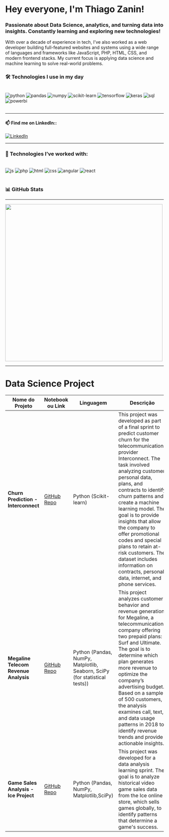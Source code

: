 # Hey everyone, I'm Thiago Zanin! 

### Passionate about Data Science, analytics, and turning data into insights. Constantly learning and exploring new technologies!  
With over a decade of experience in tech, I’ve also worked as a web developer building full-featured websites and systems using a wide range of languages and frameworks like JavaScript, PHP, HTML, CSS, and modern frontend stacks. My current focus is applying data science and machine learning to solve real-world problems.

### 🛠️ Technologies I use in my day

<div style="display: inline_block"><br/>
    <img align="center" alt="python" src="https://img.shields.io/badge/Python-3776AB?style=for-the-badge&logo=python&logoColor=white"/>
    <img align="center" alt="pandas" src="https://img.shields.io/badge/Pandas-150458?style=for-the-badge&logo=pandas&logoColor=white"/>
    <img align="center" alt="numpy" src="https://img.shields.io/badge/Numpy-013243?style=for-the-badge&logo=numpy&logoColor=white"/>
    <img align="center" alt="scikit-learn" src="https://img.shields.io/badge/Scikit%20Learn-F7931E?style=for-the-badge&logo=scikit-learn&logoColor=white"/>
    <img align="center" alt="tensorflow" src="https://img.shields.io/badge/TensorFlow-FF6F00?style=for-the-badge&logo=tensorflow&logoColor=white"/>
    <img align="center" alt="keras" src="https://img.shields.io/badge/Keras-D00000?style=for-the-badge&logo=keras&logoColor=white"/>
    <img align="center" alt="sql" src="https://img.shields.io/badge/SQL-4479A1?style=for-the-badge&logo=postgresql&logoColor=white"/>
    <img align="center" alt="powerbi" src="https://img.shields.io/badge/Power%20BI-F2C811?style=for-the-badge&logo=powerbi&logoColor=black"/>
</div><br/>

---

#### 📫 Find me on LinkedIn::

[![LinkedIn](https://img.shields.io/badge/LinkedIn-0A66C2?style=for-the-badge&logo=linkedin&logoColor=white)](https://www.linkedin.com/in/thiagozanin07/)

---

### 💼 Technologies I’ve worked with:

<div style="display: inline_block"><br/>
    <img align="center" alt="js" src="https://img.shields.io/badge/JavaScript-F7DF1E?style=for-the-badge&logo=javascript&logoColor=black"/>
    <img align="center" alt="php" src="https://img.shields.io/badge/PHP-777BB4?style=for-the-badge&logo=php&logoColor=white"/>
    <img align="center" alt="html" src="https://img.shields.io/badge/HTML5-E34F26?style=for-the-badge&logo=html5&logoColor=white"/>
    <img align="center" alt="css" src="https://img.shields.io/badge/CSS3-1572B6?style=for-the-badge&logo=css3&logoColor=white"/>
    <img align="center" alt="angular" src="https://img.shields.io/badge/Angular-DD0031?style=for-the-badge&logo=angular&logoColor=white"/>
    <img align="center" alt="react" src="https://img.shields.io/badge/React-20232A?style=for-the-badge&logo=react&logoColor=61DAFB"/>
</div><br/>

### 📊 GitHub Stats

---

<div>
    <a href="https://github.com/t-zanin">
    <img src="https://github-readme-stats.vercel.app/api/top-langs/?username=t-zanin&layout=compact&langs_count=16&theme=dracula" style="width: 500px;" />
  </a>
           
</div>

---

# Data Science Project
|    Nome do Projeto  | Notebook ou Link    | Linguagem    | Descrição  | 
| ------------        | ------------        | ------------ |------------ |
| **Churn Prediction - Interconnect** | [GitHub Repo](https://github.com/t-zanin/projeto-churn-interconnect/) | Python (Scikit-learn)| This project was developed as part of a final sprint to predict customer churn for the telecommunications provider Interconnect. The task involved analyzing customer personal data, plans, and contracts to identify churn patterns and create a machine learning model. The goal is to provide insights that allow the company to offer promotional codes and special plans to retain at-risk customers. The dataset includes information on contracts, personal data, internet, and phone services.|
| **Megaline Telecom Revenue Analysis** | [GitHub Repo](https://github.com/t-zanin/DS-megaline) | Python (Pandas, NumPy, Matplotlib, Seaborn, SciPy (for statistical tests))| This project analyzes customer behavior and revenue generation for Megaline, a telecommunications company offering two prepaid plans: Surf and Ultimate. The goal is to determine which plan generates more revenue to optimize the company’s advertising budget. Based on a sample of 500 customers, the analysis examines call, text, and data usage patterns in 2018 to identify revenue trends and provide actionable insights.|
| **Game Sales Analysis - Ice Project** | [GitHub Repo](https://github.com/t-zanin/DS-ICE) | Python (Pandas, NumPy, Matplotlib,SciPy)| This project was developed for a data analysis learning sprint. The goal is to analyze historical video game sales data from the Ice online store, which sells games globally, to identify patterns that determine a game's success.|
